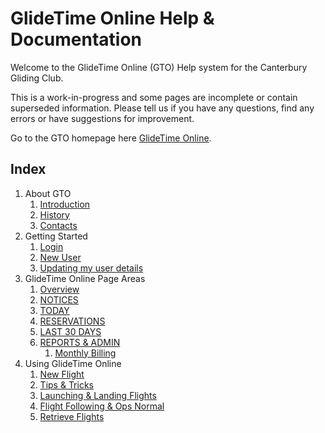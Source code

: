 # GlideTime Online Help & Documentation

Welcome to the GlideTime Online (GTO) Help system for the Canterbury Gliding Club.

This is a work-in-progress and some pages are incomplete or contain superseded information.  Please tell us if you have any questions, find any errors or have suggestions for improvement.

Go to the GTO homepage here [GlideTime Online](https://canterburyglidingclub.nz/gto "The new and best way to record CGC time logs").

## Index

1. About GTO
    1. [Introduction](./Introduction.md)
    1. [History](./History.md)
    1. [Contacts](./Contacts.md)
1. Getting Started
    1. [Login](./Login.md)
    1. [New User](./New_user.md)
    1. [Updating my user details](./User_details.md)
1. GlideTime Online Page Areas
    1. [Overview](./Overview.md)
    1. [NOTICES](./Notices.md)
    1. [TODAY](./Today.md)
    1. [RESERVATIONS](./Reservations.md)
    1. [LAST 30 DAYS](./Last_30_days.md)
    1. [REPORTS & ADMIN](./Reports_admin.md)
        1. [Monthly Billing](./MonthlyBilling.md)
1. Using GlideTime Online
    1. [New Flight](./New_flight.md)
    1. [Tips & Tricks](./Tips.md)
    1. [Launching & Landing Flights](./Launching_Landing.md)
    1. [Flight Following & Ops Normal](./Flight_following.md)
    1. [Retrieve Flights](./Retrieve_flights.md)
